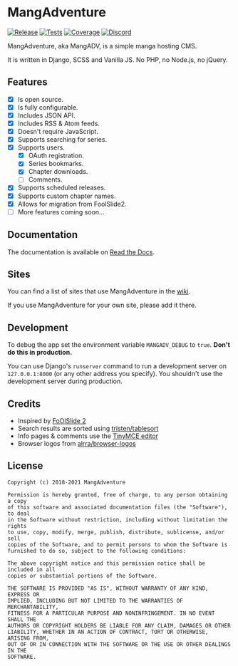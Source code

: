 # MangAdventure

[![Release](https://img.shields.io/github/release/mangadventure/MangAdventure.svg?include_prereleases&label=Release&logo=github)](https://github.com/mangadventure/MangAdventure/releases)
[![Tests](https://img.shields.io/travis/mangadventure/MangAdventure?label=Tests&logo=travis)](https://travis-ci.org/mangadventure/MangAdventure)
[![Coverage](https://img.shields.io/coveralls/github/mangadventure/MangAdventure?label=Coverage&logo=coveralls)](https://coveralls.io/github/mangadventure/MangAdventure)
[![Discord](https://img.shields.io/discord/678589874475106312?color=7289DA&label=Discord&logo=discord)](https://discord.gg/GsJyhSz)

MangAdventure, aka MangADV, is a simple manga hosting CMS.

It is written in Django, SCSS and Vanilla JS. No PHP, no Node.js, no jQuery.

## Features

* [x] Is open source.
* [x] Is fully configurable.
* [x] Includes JSON API.
* [x] Includes RSS & Atom feeds.
* [x] Doesn't require JavaScript.
* [x] Supports searching for series.
* [x] Supports users.
  * [x] OAuth registration.
  * [x] Series bookmarks.
  * [x] Chapter downloads.
  * [ ] Comments.
* [x] Supports scheduled releases.
* [x] Supports custom chapter names.
* [x] Allows for migration from FoolSlide2.
* [ ] More features coming soon...

## Documentation

The documentation is available on [Read the Docs][rtfd].

[rtfd]: https://mangadventure.rtfd.io

## Sites

You can find a list of sites that use MangAdventure in the [wiki][wiki].

If you use MangAdventure for your own site, please add it there.

[wiki]: https://github.com/mangadventure/MangAdventure/wiki

## Development

<!-- We'll write proper guidelines soon. -->

To debug the app set the environment variable `MANGADV_DEBUG`
to `true`. **Don't do this in production.**

You can use Django's `runserver` command to run a development
server on `127.0.0.1:8000` (or any other address you specify).
You shouldn't use the development server during production.

## Credits

* Inspired by [FoOlSlide 2](https://github.com/chocolatkey/FoOlSlide2)
* Search results are sorted using [tristen/tablesort](https://github.com/tristen/tablesort)
* Info pages & comments use the [TinyMCE editor](https://www.tiny.cloud/)
* Browser logos from [alrra/browser-logos](https://github.com/alrra/browser-logos)

## License

    Copyright (c) 2018-2021 MangAdventure

    Permission is hereby granted, free of charge, to any person obtaining a copy
    of this software and associated documentation files (the "Software"), to deal
    in the Software without restriction, including without limitation the rights
    to use, copy, modify, merge, publish, distribute, sublicense, and/or sell
    copies of the Software, and to permit persons to whom the Software is
    furnished to do so, subject to the following conditions:

    The above copyright notice and this permission notice shall be included in all
    copies or substantial portions of the Software.

    THE SOFTWARE IS PROVIDED "AS IS", WITHOUT WARRANTY OF ANY KIND, EXPRESS OR
    IMPLIED, INCLUDING BUT NOT LIMITED TO THE WARRANTIES OF MERCHANTABILITY,
    FITNESS FOR A PARTICULAR PURPOSE AND NONINFRINGEMENT. IN NO EVENT SHALL THE
    AUTHORS OR COPYRIGHT HOLDERS BE LIABLE FOR ANY CLAIM, DAMAGES OR OTHER
    LIABILITY, WHETHER IN AN ACTION OF CONTRACT, TORT OR OTHERWISE, ARISING FROM,
    OUT OF OR IN CONNECTION WITH THE SOFTWARE OR THE USE OR OTHER DEALINGS IN THE
    SOFTWARE.
